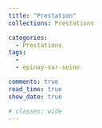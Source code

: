 ```yaml
---
title: "Prestation"
collections: Prestations

categories:
  - Prestations
tags:
  - 
  - epinay-sur-seine

comments: true
read_time: true
show_date: true

# classes: wide
---
```



